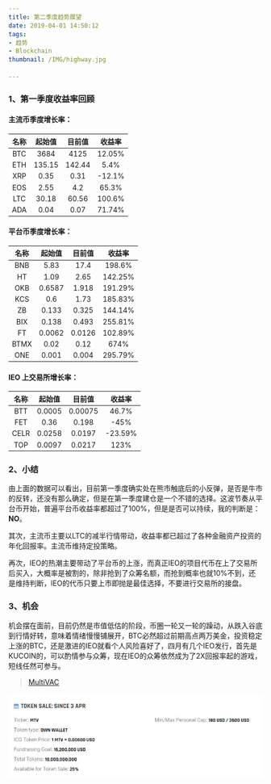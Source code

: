 ```yaml
---
title: 第二季度趋势展望
date: 2019-04-01 14:50:12
tags: 
- 趋势
- Blockchain
thumbnail: /IMG/highway.jpg

---
```


### 1、第一季度收益率回顾

#### 主流币季度增长率：

| 名称 | 起始值 | 目前值 | 收益率 |
| :--: | :----: | :----: | :----: |
| BTC  |  3684  |  4125  | 12.05% |
| ETH  | 135.15 | 142.44 |  5.4%  |
| XRP  |  0.35  |  0.31  | -12.1% |
| EOS  |  2.55  |  4.2   | 65.3%  |
| LTC  | 30.18  | 60.56  | 100.6% |
| ADA  |  0.04  |  0.07  | 71.74% |

#### 平台币季度增长率：

| 名称 | 起始值 | 目前值 | 收益率  |
| :--: | :----: | :----: | :-----: |
| BNB  |  5.83  |  17.4  | 198.6%  |
|  HT  |  1.09  |  2.65  | 142.25% |
| OKB  | 0.6587 | 1.918  | 191.29% |
| KCS  |  0.6   |  1.73  | 185.83% |
|  ZB  | 0.133  | 0.325  | 144.14% |
| BIX  | 0.138  | 0.493  | 255.81% |
|  FT  | 0.0062 | 0.0126 | 102.89% |
| BTMX |  0.02  |  0.12  |  674%   |
| ONE  | 0.001  | 0.004  | 295.79% |

#### IEO 上交易所增长率：

| 名称 | 起始值 | 目前值  | 收益率  |
| :--: | :----: | :-----: | :-----: |
| BTT  | 0.0005 | 0.00075 |  46.7%  |
| FET  |  0.36  |  0.198  |  -45%   |
| CELR | 0.0258 | 0.0197  | -23.59% |
| TOP  | 0.0097 | 0.0217  |  123%   |

### 2、小结

由上面的数据可以看出，目前第一季度确实处在熊市触底后的小反弹，是否是牛市的反转，还没有那么确定，但是在第一季度建仓是一个不错的选择。这波节奏从平台币开始，普遍平台币收益率都超过了100%，但是是否可以持续，我的判断是：**NO**。

其次，主流币主要以LTC的减半行情带动，收益率都已超过了各种金融资产投资的年化回报率。主流币维持定投策略。

再次，IEO的热潮主要带动了平台币的上涨，而真正IEO的项目代币在上了交易所后买入，大概率是被割的，除非抢到了众筹名额，而抢到概率也就10%不到，还是维持判断，IEO的代币只要上市即抛是最佳选择，不要进行交易所的接盘。

### 3、机会

机会摆在面前，目前仍然是市值低估的阶段，币圈一轮又一轮的躁动，从跌入谷底到行情好转，意味着情绪慢慢铺展开，BTC必然超过前期高点两万美金，投资稳定上涨的BTC，还是激进的IEO就看个人风险喜好了，四月有几个IEO发行，首先是KUCOIN的，可以酌情参与众筹，现在IEO的众筹依然成为了2X回报率起的游戏，短线任然可参与。

> [MultiVAC](https://icodrops.com/multivac/)

![MultiVAC](/IMG/mutivac.jpg)